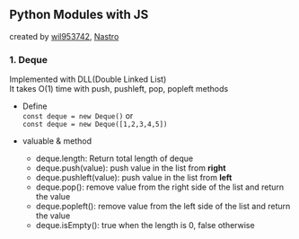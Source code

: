 ## Python Modules with JS

created by [wil953742](https://github.com/wil953742), [Nastro](https://github.com/Narastro)

### 1. Deque

Implemented with DLL(Double Linked List) <br/>
It takes O(1) time with push, pushleft, pop, popleft methods

- Define
  <br/>
  `const deque = new Deque()` or <br/>
  `const deque = new Deque([1,2,3,4,5])`

- valuable & method
  - deque.length: Return total length of deque
  - deque.push(value): push value in the list from **right**
  - deque.pushleft(value): push value in the list from **left**
  - deque.pop(): remove value from the right side of the list and return the value
  - deque.popleft(): remove value from the left side of the list and return the value
  - deque.isEmpty(): true when the length is 0, false otherwise
